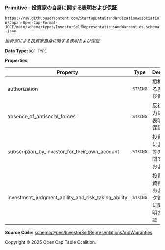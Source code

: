 ### Primitive - 投資家の自身に関する表明および保証

`https://raw.githubusercontent.com/StartupDataStandardizationAssociation/Japan-Open-Cap-Format-JOCF/main/schema/types/InvestorSelfRepresentationsAndWarranties.schema.json`

_投資家による投資家自身に関する表明および保証_

**Data Type:** `OCF TYPE`

**Properties:**

| Property                                            | Type     | Description                     | Required |
| --------------------------------------------------- | -------- | ------------------------------- | -------- |
| authorization                                       | `STRING` | 授権に関する表明および保証                   | -        |
| absence_of_antisocial_forces                        | `STRING` | 反社会的勢力に対する表明および保証               | -        |
| subscription_by_investor_for_their_own_account      | `STRING` | 投資家自身による株式等の引受に関する表明および保証       | -        |
| investment_judgment_ability_and_risk_taking_ability | `STRING` | 投資家の投資判断能力およびリスク管理能力に関する表明および保証 | -        |

**Source Code:** [schema/types/InvestorSelfRepresentationsAndWarranties](../../../../schema/types/InvestorSelfRepresentationsAndWarranties.schema.json)

Copyright © 2025 Open Cap Table Coalition.
